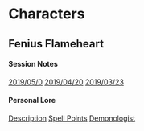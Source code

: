 <!-- TITLE: Ike's Character Notes -->
<!-- SUBTITLE: Compiled Info on Characters -->

# Characters
## Fenius Flameheart
#### Session Notes
[2019/05/0](characters/fenius/fenius-notes-2019-05-04)
[2019/04/20](characters/fenius/fenius-notes-2019-04-20)
[2019/03/23](characters/fenius/fenius-notes-2019-03-23)
#### Personal Lore
[Description](characters/fenius/fenius-description)
[Spell Points](characters/fenius/fenius-spell-points)
[Demonologist](characters/fenius/fenius-demonologist)

